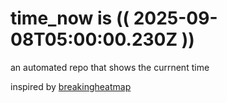 # time_now is (( 2025-09-08T05:00:00.230Z ))

an automated repo that shows the currnent time

inspired by [breakingheatmap](https://github.com/breakingheatmap/breakingheatmap)